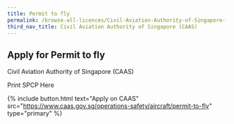```yaml
---
title: Permit to fly
permalink: /browse-all-licences/Civil-Aviation-Authority-of-Singapore-(CAAS)/Permit-to-fly
third_nav_title: Civil Aviation Authority of Singapore (CAAS)
---
```


## Apply for Permit to fly

Civil Aviation Authority of Singapore (CAAS)

Print SPCP Here

{% include button.html text="Apply on CAAS" src="https://www.caas.gov.sg/operations-safety/aircraft/permit-to-fly" type="primary" %}
